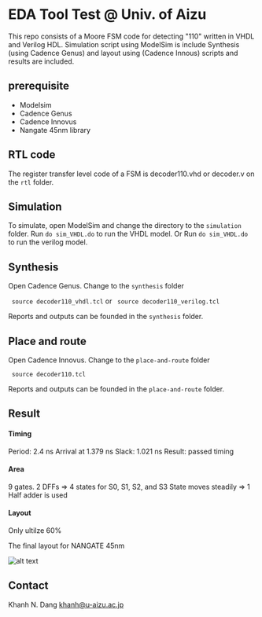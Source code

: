 EDA Tool Test @ Univ. of Aizu
========

This repo consists of a Moore FSM code for detecting "110" written in VHDL and Verilog HDL.
Simulation script using ModelSim is include
Synthesis (using Cadence Genus) and layout using (Cadence Innous) scripts and results are included.

prerequisite
-------------

- Modelsim
- Cadence Genus
- Cadence Innovus
- Nangate 45nm library

RTL code
--------

The register transfer level code of a FSM is decoder110.vhd or decoder.v on the ```rtl``` folder.

Simulation
---------

To simulate, open ModelSim and change the directory to the ```simulation``` folder.
Run ```do sim_VHDL.do``` to run the VHDL model.
Or Run ```do sim_VHDL.do``` to run the verilog model.

Synthesis
---------

Open Cadence Genus. Change to the ```synthesis``` folder

``` source decoder110_vhdl.tcl```
or
``` source decoder110_verilog.tcl```

Reports and outputs can be founded in the ```synthesis``` folder.



Place and route
---------

Open Cadence Innovus. Change to the ```place-and-route``` folder

``` source decoder110.tcl```

Reports and outputs can be founded in the ```place-and-route``` folder.



Result
---------

#### Timing

Period: 2.4 ns
Arrival at 1.379 ns
Slack: 1.021 ns
Result: passed timing

#### Area

9 gates.
2 DFFs => 4 states for S0, S1, S2, and S3
State moves steadily => 1 Half adder is used

#### Layout

Only ultilze 60%

The final layout for NANGATE 45nm 

![alt text](place-and-route/layout/ss_.place.gif "Layout")

Contact
------

Khanh N. Dang
khanh@u-aizu.ac.jp
